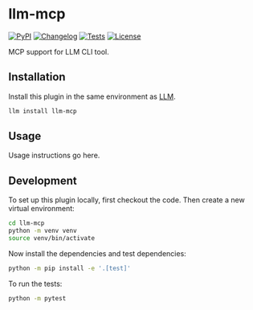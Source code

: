 # llm-mcp

[![PyPI](https://img.shields.io/pypi/v/llm-mcp.svg)](https://pypi.org/project/llm-mcp/)
[![Changelog](https://img.shields.io/github/v/release/VirtusLab/llm-mcp?include_prereleases&label=changelog)](https://github.com/VirtusLab/llm-mcp/releases)
[![Tests](https://github.com/VirtusLab/llm-mcp/actions/workflows/test.yml/badge.svg)](https://github.com/VirtusLab/llm-mcp/actions/workflows/test.yml)
[![License](https://img.shields.io/badge/license-Apache%202.0-blue.svg)](https://github.com/VirtusLab/llm-mcp/blob/main/LICENSE)

MCP support for LLM CLI tool.

## Installation

Install this plugin in the same environment as [LLM](https://llm.datasette.io/).
```bash
llm install llm-mcp
```
## Usage

Usage instructions go here.

## Development

To set up this plugin locally, first checkout the code. Then create a new virtual environment:
```bash
cd llm-mcp
python -m venv venv
source venv/bin/activate
```
Now install the dependencies and test dependencies:
```bash
python -m pip install -e '.[test]'
```
To run the tests:
```bash
python -m pytest
```
